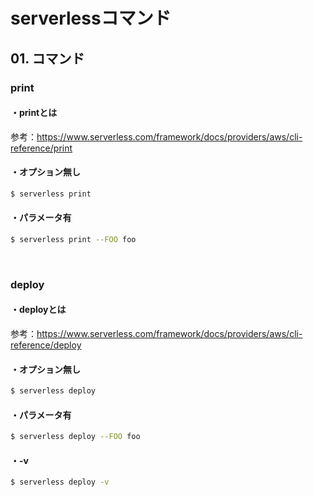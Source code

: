 # serverlessコマンド

## 01. コマンド

### print

#### ・printとは

参考：https://www.serverless.com/framework/docs/providers/aws/cli-reference/print

#### ・オプション無し

```bash
$ serverless print
```

#### ・パラメータ有

```bash
$ serverless print --FOO foo
```

<br>

### deploy

#### ・deployとは

参考：https://www.serverless.com/framework/docs/providers/aws/cli-reference/deploy

#### ・オプション無し

```bash
$ serverless deploy
```

#### ・パラメータ有

```bash
$ serverless deploy --FOO foo
```

#### ・-v

```bash
$ serverless deploy -v
```

